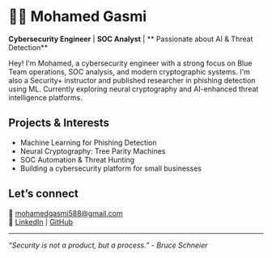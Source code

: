 # 👨‍💻 Mohamed Gasmi

**Cybersecurity Engineer** | **SOC Analyst** | ** Passionate about AI & Threat Detection**

Hey! I'm Mohamed, a cybersecurity engineer with a strong focus on Blue Team operations, SOC analysis, and modern cryptographic systems. I'm also a Security+ instructor and published researcher in phishing detection using ML. Currently exploring neural cryptography and AI-enhanced threat intelligence platforms.

## Projects & Interests
-  Machine Learning for Phishing Detection
-  Neural Cryptography: Tree Parity Machines
-  SOC Automation & Threat Hunting
-  Building a cybersecurity platform for small businesses

## Let’s connect
📧 mohamedgasmi588@gmail.com  
🔗 [LinkedIn](https://www.linkedin.com/in/mohamedgasmi/) | [GitHub](https://github.com/MohamedGasmi)

---

_“Security is not a product, but a process.” - Bruce Schneier_
